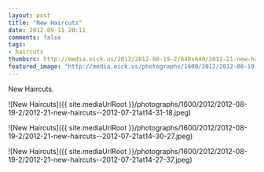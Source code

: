 ```yaml
---
layout: post
title: "New Haircuts"
date: 2012-09-11 20:11
comments: false
tags:
- haircuts
thumbsrc: http://media.eick.us/2012/2012-08-19-2/640x640/2012-21-new-haircuts--2012-07-21at14-30-27.jpeg
featured_image: "http://media.eick.us/photographs/1600/2012/2012-08-19-2/2012-21-new-haircuts--2012-07-21at14-31-18.jpeg"
---
```

New Haircuts.

![New Haircuts]({{ site.mediaUrlRoot }}/photographs/1600/2012/2012-08-19-2/2012-21-new-haircuts--2012-07-21at14-31-18.jpeg)


![New Haircuts]({{ site.mediaUrlRoot }}/photographs/1600/2012/2012-08-19-2/2012-21-new-haircuts--2012-07-21at14-30-27.jpeg)


![New Haircuts]({{ site.mediaUrlRoot }}/photographs/1600/2012/2012-08-19-2/2012-21-new-haircuts--2012-07-21at14-27-37.jpeg)

